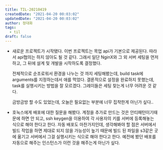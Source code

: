 ```yaml
---
title: TIL-20210419
createdDate: "2021-04-20 00:03:02"
updatedDate: "2021-04-20 00:03:02"
author: 정대화
tags:
  - til
draft: false
---
```


- 새로운 프로젝트가 시작됐다. 이번 프로젝트는 목업 api가 기본으로 제공된다. 따라서 api협의는 하지 않아도 될 것 같다. 그래서 일단 NginX와 그 외 서버 세팅을 먼저 하고, 그 뒤에 설계 및 개발을 시작하도록 결정했다.

  전체적으로 순조로워서 환경을 나누는 것 까지 세팅해봤는데, build task에 arguments를 지정하는데서 애를 먹었다. 결론적으로 설정을 완료하지 못했는데, task를 실행시키는 방법을 잘 모르겠다. 그레이들은 세팅 찾는게 너무 어려운 것 같다.

  금방금방 할 수도 있었는데, 오늘은 필요없는 부분에 너무 집착한게 아닌가 싶다..

- 호눅스에게 배포에 대한 질문을 해봤다. 계정을 추가로 만드는 것은 안티패턴이기때문에 하면 안 되고, ssh keygen을 이용하여 각 사용자의 키를 서버에 등록해놓는 식으로 해야 한다고 한다. 자동 배포도 마찬가지인데, 생각해봐야 할 점은 서버에서 빌드 작업을 하면 제대로 되지 않을 가능성이 높기 때문에 빌드 된 파일을 s3같은 곳에 옮기고 서버에서 그걸 실행시키는 식으로 해야 한다고 한다. 예전에 봤던 배포를 자동으로 해주는 인스턴스가 이런 것을 해주는게 아닌가 싶다.
